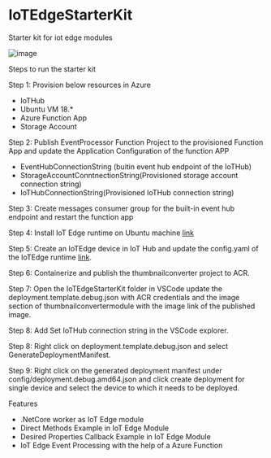 # IoTEdgeStarterKit
Starter kit for iot edge modules

![image](https://user-images.githubusercontent.com/14832274/113845894-96ceaf80-97b3-11eb-8521-9a1fe8407d88.png)

Steps to run the starter kit

Step 1: Provision below resources in Azure
  - IoTHub
  - Ubuntu VM 18.*
  - Azure Function App
  - Storage Account

Step 2: Publish EventProcessor Function Project to the provisioned Function App and update the Application Configuration of the function APP
  - EventHubConnectionString (buitin event hub endpoint of the IoTHub)
  - StorageAccountConntnectionString(Provisioned storage account connection string)
  - IoTHubConnectionString(Provisioned IoTHub connection string)

Step 3: Create messages consumer group for the built-in event hub endpoint and restart the function app

Step 4: Install IoT Edge runtime on Ubuntu machine [link](https://docs.microsoft.com/en-us/azure/iot-edge/how-to-install-iot-edge?view=iotedge-2018-06)

Step 5: Create an IoTEdge device in IoT Hub and update the config.yaml of the IoTEdge runtime [link](https://docs.microsoft.com/en-us/azure/iot-edge/how-to-register-device?view=iotedge-2018-06&tabs=azure-portal).

Step 6: Containerize and publish the thumbnailconverter project to ACR.

Step 7: Open the IoTEdgeStarterKit folder in VSCode update the deployment.template.debug.json with ACR credentials and the image section of thumbnailconvertermodule with the image link of the published image.

Step 8: Add Set IoTHub connection string in the VSCode explorer.

Step 8: Right click on deployment.template.debug.json and select GenerateDeploymentManifest.

Step 9: Right click on the generated deployment manifest under config/deployment.debug.amd64.json and click create deployment for single device and select the device to which it needs to be deployed.

Features
- .NetCore worker as IoT Edge module
- Direct Methods Example in IoT Edge Module
- Desired Properties Callback Example in IoT Edge Module
- IoT Edge Event Processing with the help of a Azure Function

